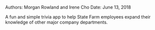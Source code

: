 Authors: Morgan Rowland and Irene Cho
Date: June 13, 2018

A fun and simple trivia app to help State Farm employees expand their knowledge of other major company departments.
